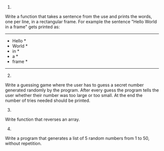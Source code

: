 1.
Write a function that takes a sentence from the use and prints the words, one per line, in a rectangular frame. For example the sentence "Hello World in a frame" gets printed as:

*********
* Hello *
* World *
* in    *
* a     *
* frame *
*********

2.
Write a guessing game where the user has to guess a secret number generated randomly by the program.
After every guess the program tells the user whether their number was too large or too small.
At the end the number of tries needed should be printed.

3.
Write function that reverses an array.

4.
Write a program that generates a list of 5 random numbers from 1 to 50, without repetition.
